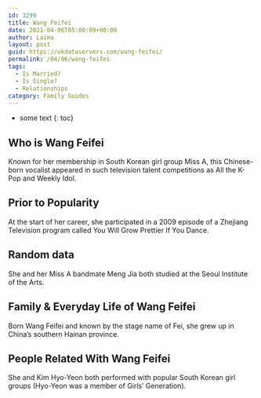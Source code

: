 ```yaml
---
id: 3299
title: Wang Feifei
date: 2021-04-06T05:00:09+00:00
author: Laima
layout: post
guid: https://ukdataservers.com/wang-feifei/
permalink: /04/06/wang-feifei
tags:
  - Is Married?
  - Is Single?
  - Relationships
category: Family Guides
---
```


* some text
{: toc}


## Who is Wang Feifei
                  
                  
                  
Known for her membership in South Korean girl group Miss A, this Chinese-born vocalist appeared in such television talent competitions as All the K-Pop and Weekly Idol.
                  
              
            
              
            
                
                
                
## Prior to Popularity
                  
                  
                  
At the start of her career, she participated in a 2009 episode of a Zhejiang Television program called You Will Grow Prettier If You Dance.
                  
              
            
              
            
                
                
                
## Random data
                  
                  
                  
She and her Miss A bandmate Meng Jia both studied at the Seoul Institute of the Arts.
                  
              
            
              
            
                
                
                
## Family & Everyday Life of Wang Feifei
                  
                  
                  
Born Wang Feifei and known by the stage name of Fei, she grew up in China&#8217;s southern Hainan province.
                  
              
            
              
            
                
                
                
## People Related With Wang Feifei
                  
                  
                  
She and Kim Hyo-Yeon both performed with popular South Korean girl groups (Hyo-Yeon was a member of Girls&#8217; Generation).
                  
              
            
              
            
                
              
            
              
              
            
            
              
            
          
          
          